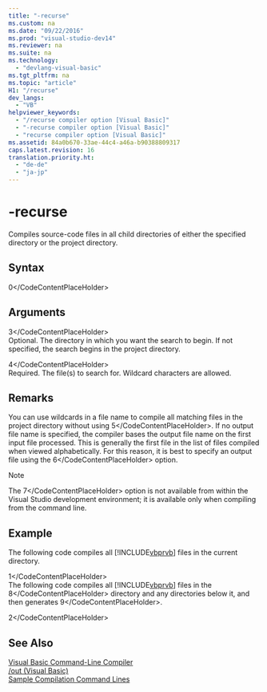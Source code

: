 ```yaml
---
title: "-recurse"
ms.custom: na
ms.date: "09/22/2016"
ms.prod: "visual-studio-dev14"
ms.reviewer: na
ms.suite: na
ms.technology: 
  - "devlang-visual-basic"
ms.tgt_pltfrm: na
ms.topic: "article"
H1: "/recurse"
dev_langs: 
  - "VB"
helpviewer_keywords: 
  - "/recurse compiler option [Visual Basic]"
  - "-recurse compiler option [Visual Basic]"
  - "recurse compiler option [Visual Basic]"
ms.assetid: 84a0b670-33ae-44c4-a46a-b90388809317
caps.latest.revision: 16
translation.priority.ht: 
  - "de-de"
  - "ja-jp"
---
```

# -recurse
Compiles source-code files in all child directories of either the specified directory or the project directory.  
  
## Syntax  
  
<CodeContentPlaceHolder>0\</CodeContentPlaceHolder>  
## Arguments  
 <CodeContentPlaceHolder>3\</CodeContentPlaceHolder>  
 Optional. The directory in which you want the search to begin. If not specified, the search begins in the project directory.  
  
 <CodeContentPlaceHolder>4\</CodeContentPlaceHolder>  
 Required. The file(s) to search for. Wildcard characters are allowed.  
  
## Remarks  
 You can use wildcards in a file name to compile all matching files in the project directory without using <CodeContentPlaceHolder>5\</CodeContentPlaceHolder>. If no output file name is specified, the compiler bases the output file name on the first input file processed. This is generally the first file in the list of files compiled when viewed alphabetically. For this reason, it is best to specify an output file using the <CodeContentPlaceHolder>6\</CodeContentPlaceHolder> option.  
  
> [!NOTE]
>  The <CodeContentPlaceHolder>7\</CodeContentPlaceHolder> option is not available from within the Visual Studio development environment; it is available only when compiling from the command line.  
  
## Example  
 The following code compiles all [!INCLUDE[vbprvb](../vs140/includes/vbprvb_md.md)] files in the current directory.  
  
<CodeContentPlaceHolder>1\</CodeContentPlaceHolder>  
 The following code compiles all [!INCLUDE[vbprvb](../vs140/includes/vbprvb_md.md)] files in the <CodeContentPlaceHolder>8\</CodeContentPlaceHolder> directory and any directories below it, and then generates <CodeContentPlaceHolder>9\</CodeContentPlaceHolder>.  
  
<CodeContentPlaceHolder>2\</CodeContentPlaceHolder>  
## See Also  
 [Visual Basic Command-Line Compiler](../vs140/visual-basic-command-line-compiler.md)   
 [/out (Visual Basic)](../vs140/-out--visual-basic-.md)   
 [Sample Compilation Command Lines](../vs140/sample-compilation-command-lines--visual-basic-.md)